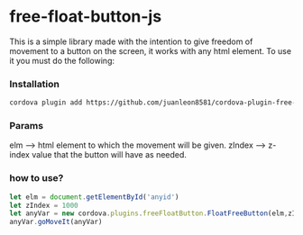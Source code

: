 # free-float-button-js

This is a simple library made with the intention to give freedom of movement to a button on the screen, it works with any html element.
To use it you must do the following:

### **Installation**

```bash
cordova plugin add https://github.com/juanleon8581/cordova-plugin-free-float-button
```

### Params

elm --> html element to which the movement will be given.
zIndex --> z-index value that the button will have as needed.

### how to use?

```jsx
let elm = document.getElementById('anyid')
let zIndex = 1000
let anyVar = new cordova.plugins.freeFloatButton.FloatFreeButton(elm,zIndex)
anyVar.goMoveIt(anyVar)
```